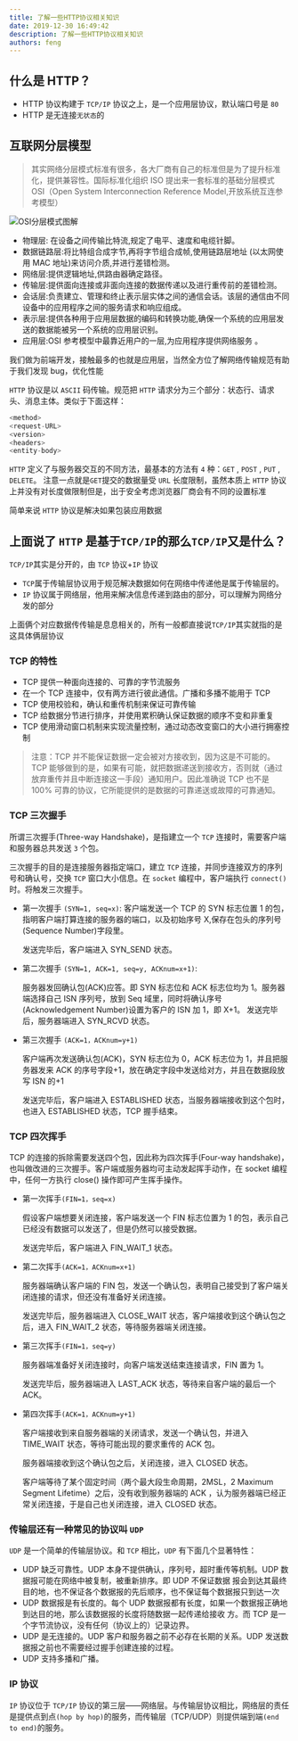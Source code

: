 ```yaml
---
title: 了解一些HTTP协议相关知识
date: 2019-12-30 16:49:42
description: 了解一些HTTP协议相关知识
authors: feng
---
```


## 什么是 HTTP？

<!--truncate-->

- HTTP 协议构建于 `TCP/IP` 协议之上，是一个应用层协议，默认端口号是 `80`
- HTTP 是无连接`无状态`的

## 互联网分层模型

> 其实网络分层模式标准有很多，各大厂商有自己的标准但是为了提升标准化，提供兼容性。国际标准化组织 ISO 提出来一套标准的基础分层模式 OSI（Open System Interconnection Reference Model,开放系统互连参考模型）

![OSI分层模式图解](https://images0.cnblogs.com/blog/104032/201502/030916186871744.png)

- 物理层: 在设备之间传输比特流,规定了电平、速度和电缆针脚。
- 数据链路层:将比特组合成字节,再将字节组合成帧,使用链路层地址 (以太网使用 MAC 地址)来访问介质,并进行差错检测。
- 网络层:提供逻辑地址,供路由器确定路径。
- 传输层:提供面向连接或非面向连接的数据传递以及进行重传前的差错检测。
- 会话层:负责建立、管理和终止表示层实体之间的通信会话。该层的通信由不同设备中的应用程序之间的服务请求和响应组成。
- 表示层:提供各种用于应用层数据的编码和转换功能,确保一个系统的应用层发送的数据能被另一个系统的应用层识别。
- 应用层:OSI 参考模型中最靠近用户的一层,为应用程序提供网络服务 。

我们做为前端开发，接触最多的也就是应用层，当然全方位了解网络传输规范有助于我们发现 bug，优化性能

`HTTP` 协议是以 `ASCII` 码传输。规范把 `HTTP` 请求分为三个部分：状态行、请求头、消息主体。类似于下面这样：

```js
<method>
<request-URL>
<version>
<headers>
<entity-body>
```

`HTTP` 定义了与服务器交互的不同方法，最基本的方法有 `4` 种：`GET` , `POST` , `PUT` , `DELETE`。
注意一点就是`GET`提交的数据量受 `URL` 长度限制，虽然本质上 `HTTP` 协议上并没有对长度做限制但是，出于安全考虑浏览器厂商会有不同的设置标准

简单来说 `HTTP` 协议是解决如果包装应用数据

## 上面说了 `HTTP` 是基于`TCP/IP`的那么`TCP/IP`又是什么？

`TCP/IP`其实是分开的，由 `TCP` 协议+`IP` 协议

- `TCP`属于传输层协议用于规范解决数据如何在网络中传递他是属于传输层的。
- `IP` 协议属于网络层，他用来解决信息传递到路由的部分，可以理解为网络分发的部分

上面俩个对应数据传传输是息息相关的，所有一般都直接说`TCP/IP`其实就指的是这具体俩层协议

### TCP 的特性

- TCP 提供一种面向连接的、可靠的字节流服务
- 在一个 TCP 连接中，仅有两方进行彼此通信。广播和多播不能用于 TCP
- TCP 使用校验和，确认和重传机制来保证可靠传输
- TCP 给数据分节进行排序，并使用累积确认保证数据的顺序不变和非重复
- TCP 使用滑动窗口机制来实现流量控制，通过动态改变窗口的大小进行拥塞控制

> 注意：TCP 并不能保证数据一定会被对方接收到，因为这是不可能的。TCP 能够做到的是，如果有可能，就把数据递送到接收方，否则就（通过放弃重传并且中断连接这一手段）通知用户。因此准确说 TCP 也不是 100% 可靠的协议，它所能提供的是数据的可靠递送或故障的可靠通知。

### TCP 三次握手

所谓三次握手(Three-way Handshake)，是指建立一个 `TCP` 连接时，需要客户端和服务器总共发送 `3` 个包。

三次握手的目的是连接服务器指定端口，建立 `TCP` 连接，并同步连接双方的序列号和确认号，交换 `TCP` 窗口大小信息。在 `socket` 编程中，客户端执行 `connect()` 时。将触发三次握手。

- 第一次握手 `(SYN=1, seq=x)`:
  客户端发送一个 TCP 的 SYN 标志位置 1 的包，指明客户端打算连接的服务器的端口，以及初始序号 X,保存在包头的序列号(Sequence Number)字段里。

  发送完毕后，客户端进入 SYN_SEND 状态。

- 第二次握手 `(SYN=1, ACK=1, seq=y, ACKnum=x+1)`:

  服务器发回确认包(ACK)应答。即 SYN 标志位和 ACK 标志位均为 1。服务器端选择自己 ISN 序列号，放到 Seq 域里，同时将确认序号(Acknowledgement Number)设置为客户的 ISN 加 1，即 X+1。 发送完毕后，服务器端进入 SYN_RCVD 状态。

- 第三次握手 `(ACK=1，ACKnum=y+1)`

  客户端再次发送确认包(ACK)，SYN 标志位为 0，ACK 标志位为 1，并且把服务器发来 ACK 的序号字段+1，放在确定字段中发送给对方，并且在数据段放写 ISN 的+1

  发送完毕后，客户端进入 ESTABLISHED 状态，当服务器端接收到这个包时，也进入 ESTABLISHED 状态，TCP 握手结束。

### TCP 四次挥手

TCP 的连接的拆除需要发送四个包，因此称为四次挥手(Four-way handshake)，也叫做改进的三次握手。客户端或服务器均可主动发起挥手动作，在 socket 编程中，任何一方执行 close() 操作即可产生挥手操作。

- 第一次挥手`(FIN=1，seq=x)`

  假设客户端想要关闭连接，客户端发送一个 FIN 标志位置为 1 的包，表示自己已经没有数据可以发送了，但是仍然可以接受数据。

  发送完毕后，客户端进入 FIN_WAIT_1 状态。

- 第二次挥手`(ACK=1，ACKnum=x+1)`

  服务器端确认客户端的 FIN 包，发送一个确认包，表明自己接受到了客户端关闭连接的请求，但还没有准备好关闭连接。

  发送完毕后，服务器端进入 CLOSE_WAIT 状态，客户端接收到这个确认包之后，进入 FIN_WAIT_2 状态，等待服务器端关闭连接。

- 第三次挥手`(FIN=1，seq=y)`

  服务器端准备好关闭连接时，向客户端发送结束连接请求，FIN 置为 1。

  发送完毕后，服务器端进入 LAST_ACK 状态，等待来自客户端的最后一个 ACK。

- 第四次挥手`(ACK=1，ACKnum=y+1)`

  客户端接收到来自服务器端的关闭请求，发送一个确认包，并进入 TIME_WAIT 状态，等待可能出现的要求重传的 ACK 包。

  服务器端接收到这个确认包之后，关闭连接，进入 CLOSED 状态。

  客户端等待了某个固定时间（两个最大段生命周期，2MSL，2 Maximum Segment Lifetime）之后，没有收到服务器端的 ACK ，认为服务器端已经正常关闭连接，于是自己也关闭连接，进入 CLOSED 状态。

### 传输层还有一种常见的协议叫 `UDP`

`UDP` 是一个简单的传输层协议。和 `TCP` 相比，`UDP` 有下面几个显著特性：

- UDP 缺乏可靠性。UDP 本身不提供确认，序列号，超时重传等机制。UDP 数据报可能在网络中被复制，被重新排序。即 UDP 不保证数据 报会到达其最终目的地，也不保证各个数据报的先后顺序，也不保证每个数据报只到达一次
- UDP 数据报是有长度的。每个 UDP 数据报都有长度，如果一个数据报正确地到达目的地，那么该数据报的长度将随数据一起传递给接收 方。而 TCP 是一个字节流协议，没有任何（协议上的）记录边界。
- UDP 是无连接的。UDP 客户和服务器之前不必存在长期的关系。UDP 发送数据报之前也不需要经过握手创建连接的过程。
- UDP 支持多播和广播。

### IP 协议

`IP` 协议位于 `TCP/IP` 协议的第三层——网络层。与传输层协议相比，网络层的责任是提供点到点`(hop by hop)`的服务，而传输层（TCP/UDP）则提供端到端`(end to end)`的服务。
